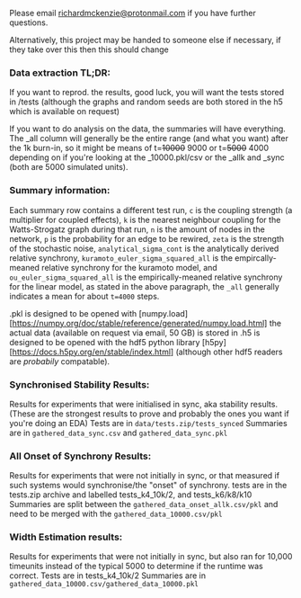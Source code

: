 Please email richardmckenzie@protonmail.com if you have further questions.

Alternatively, this project may be handed to someone else if necessary, if they take over this then this should change

### Data extraction TL;DR:
If you want to reprod. the results, good luck, you will want the tests stored in /tests (although the graphs and random seeds are both stored in the h5 which is available on request)

If you want to do analysis on the data, the summaries will have everything. The _all column will generally be the entire range (and what you want) after the 1k burn-in, so it might be means of t=~~10000~~ 9000 or t=~~5000~~ 4000 depending on if you're looking at the _10000.pkl/csv or the _allk and _sync (both are 5000 simulated units).

### Summary information:
Each summary row contains a different test run, `c` is the coupling strength (a multiplier for coupled effects), `k` is the nearest neighbour coupling for the Watts-Strogatz graph during that run, `n` is the amount of nodes in the network, `p` is the probability for an edge to be rewired, `zeta` is the strength of the stochastic noise, `analytical_sigma_cont` is the analytically derived relative synchrony, `kuramoto_euler_sigma_squared_all` is the empircally-meaned relative synchrony for the kuramoto model, and `ou_euler_sigma_squared_all` is the empirically-meaned relative synchrony for the linear model, as stated in the above paragraph, the `_all` generally indicates a mean for about `t=4000` steps.


.pkl is designed to be opened with [numpy.load][https://numpy.org/doc/stable/reference/generated/numpy.load.html]
the actual data (available on request via email, 50 GB) is stored in .h5 is designed to be opened with the hdf5 python library [h5py][https://docs.h5py.org/en/stable/index.html] (although other hdf5 readers are *probabily* compatable).






### Synchronised Stability Results:
Results for experiments that were initialised in sync, aka stability results. (These are the strongest results to prove and probably the ones you want if you're doing an EDA)
Tests are in `data/tests.zip/tests_synced` 
Summaries are in `gathered_data_sync.csv` and `gathered_data_sync.pkl`

### All Onset of Synchrony Results:
Results for experiments that were not initially in sync, or that measured if such systems would synchronise/the "onset" of synchrony.
tests are in the tests.zip archive and labelled tests_k4_10k/2, and tests_k6/k8/k10
Summaries are split between the `gathered_data_onset_allk.csv/pkl` and need to be merged with the `gathered_data_10000.csv/pkl`

### Width Estimation results:
Results for experiments that were not initially in sync, but also ran for 10,000 timeunits instead of the typical 5000 to determine if the runtime was correct.
Tests are in tests_k4_10k/2
Summaries are in `gathered_data_10000.csv/gathered_data_10000.pkl`
